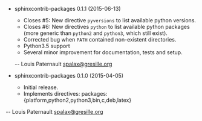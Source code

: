 * sphinxcontrib-packages 0.1.1 (2015-06-13)

  * Closes #5: New directive ``pyversions`` to list available python versions.
  * Closes #6: New directives ``python`` to list available python packages
    (more generic than ``python2`` and ``python3``, which still exist).
  * Corrected bug when ``PATH`` contained non-existent directories.
  * Python3.5 support
  * Several minor improvement for documentation, tests and setup.

  -- Louis Paternault <spalax@gresille.org>

* sphinxcontrib-packages 0.1.0 (2015-04-05)

  * Initial release.
  * Implements directives: packages:{platform,python2,python3,bin,c,deb,latex}

 -- Louis Paternault <spalax@gresille.org>
